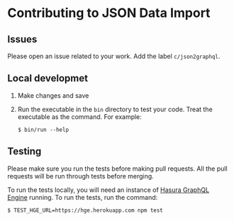 # Contributing to JSON Data Import

## Issues

Please open an issue related to your work. Add the label `c/json2graphql`.

## Local developmet

1. Make changes and save
2. Run the executable in the `bin` directory to test your code. Treat the executable as the command. For example:

   ```
   $ bin/run --help
   ```

## Testing

Please make sure you run the tests before making pull requests. All the pull requests will be run through tests before merging.

To run the tests locally, you will need an instance of [Hasura GraphQL Engine](https://github.com/hasura/graphql-engine) running. To run the tests, run the command:

```
$ TEST_HGE_URL=https://hge.herokuapp.com npm test
```
